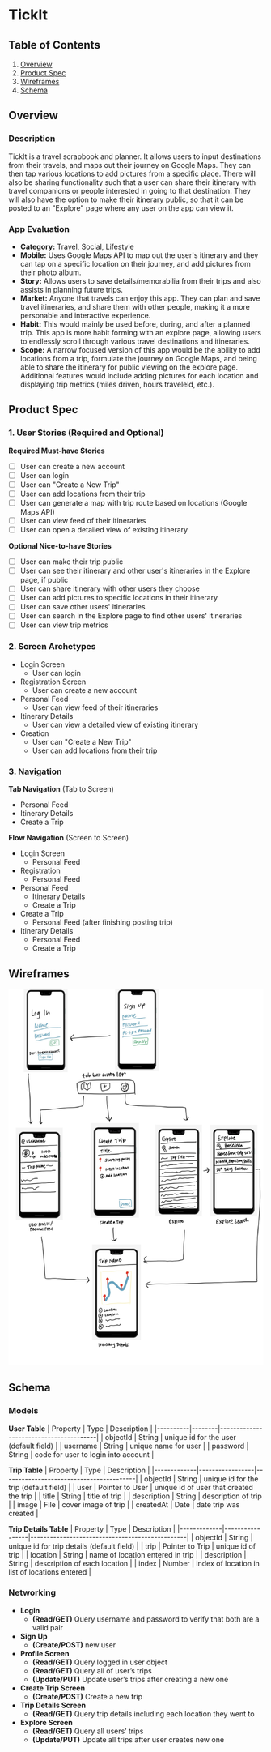 # TickIt

## Table of Contents
1. [Overview](#Overview)
1. [Product Spec](#Product-Spec)
1. [Wireframes](#Wireframes)
2. [Schema](#Schema)

## Overview
### Description
TickIt is a travel scrapbook and planner. It allows users to input destinations from their travels, and maps out their journey on Google Maps. They can then tap various locations to add pictures from a specific place. There will also be sharing functionality such that a user can share their itinerary with travel companions or people interested in going to that destination. They will also have the option to make their itinerary public, so that it can be posted to an "Explore" page where any user on the app can view it.

### App Evaluation
- **Category:** Travel, Social, Lifestyle
- **Mobile:** Uses Google Maps API to map out the user's itinerary and they can tap on a specific location on their journey, and add pictures from their photo album.
- **Story:** Allows users to save details/memorabilia from their trips and also assists in planning future trips.
- **Market:** Anyone that travels can enjoy this app. They can plan and save travel itineraries, and share them with other people, making it a more personable and interactive experience.
- **Habit:** This would mainly be used before, during, and after a planned trip. This app is more habit forming with an explore page, allowing users to endlessly scroll through various travel destinations and itineraries.
- **Scope:** A narrow focused version of this app would be the ability to add  locations from a trip, formulate the journey on Google Maps, and being able to share the itinerary for public viewing on the explore page. Additional features would include adding pictures for each location and displaying trip metrics (miles driven, hours traveleld, etc.).

## Product Spec

### 1. User Stories (Required and Optional)

**Required Must-have Stories**

- [ ] User can create a new account
- [ ] User can login
- [ ] User can "Create a New Trip"
- [ ] User can add locations from their trip
- [ ] User can generate a map with trip route based on locations (Google Maps API)
- [ ] User can view feed of their itineraries
- [ ] User can open a detailed view of existing itinerary

**Optional Nice-to-have Stories**

- [ ] User can make their trip public
- [ ] User can see their itinerary and other user's itineraries in the Explore page, if public
- [ ] User can share itinerary with other users they choose
- [ ] User can add pictures to specific locations in their itinerary
- [ ] User can save other users' itineraries
- [ ] User can search in the Explore page to find other users' itineraries
- [ ] User can view trip metrics

### 2. Screen Archetypes

* Login Screen
   * User can login
* Registration Screen
   * User can create a new account
* Personal Feed
    * User can view feed of their itineraries
* Itinerary Details
    * User can view a detailed view of existing itinerary
* Creation
    * User can "Create a New Trip"
    * User can add locations from their trip

### 3. Navigation

**Tab Navigation** (Tab to Screen)

* Personal Feed
* Itinerary Details
* Create a Trip

**Flow Navigation** (Screen to Screen)

* Login Screen
   * Personal Feed
* Registration
   * Personal Feed
* Personal Feed
    * Itinerary Details
    * Create a Trip
* Create a Trip
    * Personal Feed (after finishing posting trip)
* Itinerary Details
    * Personal Feed
    * Create a Trip

## Wireframes
<img src="./wireframe.jpg" width=600>

## Schema
### Models
**User Table**
| Property | Type   | Description                            |
|----------|--------|----------------------------------------|
| objectId | String | unique id for the user (default field) |
| username | String | unique name for user                   |
| password | String | code for user to login into account    |

**Trip Table**
| Property    | Type            | Description                             |
|-------------|-----------------|-----------------------------------------|
| objectId    | String          | unique id for the trip (default field)  |
| user        | Pointer to User | unique id of user that created the trip |
| title       | String          | title of trip                           |
| description | String          | description of trip                     |
| image       | File            | cover image of trip                     |
| createdAt   | Date            | date trip was created                   |

**Trip Details Table**
| Property    | Type            | Description                                    |
|-------------|-----------------|------------------------------------------------|
| objectId    | String          | unique id for trip details (default field)     |
| trip        | Pointer to Trip | unique id of trip                              |
| location    | String          | name of location entered in trip               |
| description | String          | description of each location                   |
| index       | Number          | index of location in list of locations entered |


### Networking
* **Login**
    * **(Read/GET)** Query username and password to verify that both are a valid pair
* **Sign Up**
    * **(Create/POST)** new user
* **Profile Screen**
    * **(Read/GET)** Query logged in user object
    * **(Read/GET)** Query all of user’s trips
    * **(Update/PUT)** Update user’s trips after creating a new one
* **Create Trip Screen**
    * **(Create/POST)** Create a new trip
* **Trip Details Screen**
    * **(Read/GET)** Query trip details including each location they went to
* **Explore Screen**
    * **(Read/GET)** Query all users’ trips
    * **(Update/PUT)** Update all trips after user creates new one
